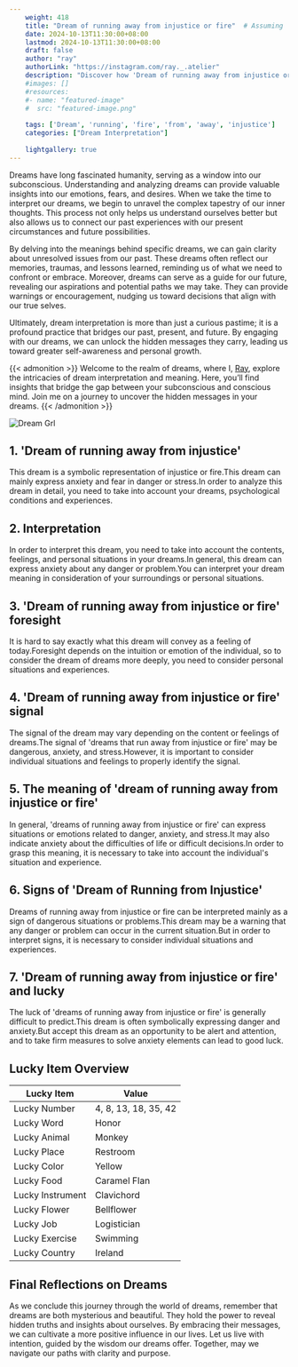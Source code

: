 ```yaml
---
    weight: 418
    title: "Dream of running away from injustice or fire"  # Assuming 'title' column exists
    date: 2024-10-13T11:30:00+08:00
    lastmod: 2024-10-13T11:30:00+08:00
    draft: false
    author: "ray"
    authorLink: "https://instagram.com/ray._.atelier"
    description: "Discover how 'Dream of running away from injustice or fire' can interpret your future and uncover its significant meanings in your life."
    #images: []
    #resources:
    #- name: "featured-image"
    #  src: "featured-image.png"
    
    tags: ['Dream', 'running', 'fire', 'from', 'away', 'injustice']
    categories: ["Dream Interpretation"]
    
    lightgallery: true
---
```

    
Dreams have long fascinated humanity, serving as a window into our subconscious. Understanding and analyzing dreams can provide valuable insights into our emotions, fears, and desires. When we take the time to interpret our dreams, we begin to unravel the complex tapestry of our inner thoughts. This process not only helps us understand ourselves better but also allows us to connect our past experiences with our present circumstances and future possibilities.

By delving into the meanings behind specific dreams, we can gain clarity about unresolved issues from our past. These dreams often reflect our memories, traumas, and lessons learned, reminding us of what we need to confront or embrace. Moreover, dreams can serve as a guide for our future, revealing our aspirations and potential paths we may take. They can provide warnings or encouragement, nudging us toward decisions that align with our true selves.

Ultimately, dream interpretation is more than just a curious pastime; it is a profound practice that bridges our past, present, and future. By engaging with our dreams, we can unlock the hidden messages they carry, leading us toward greater self-awareness and personal growth.

{{< admonition >}}
Welcome to the realm of dreams, where I, [Ray](https://instagram.com/ray._.atelier), explore the intricacies of dream interpretation and meaning. Here, you’ll find insights that bridge the gap between your subconscious and conscious mind. Join me on a journey to uncover the hidden messages in your dreams.
{{< /admonition >}}

![Dream Grl](https://cdn.pixabay.com/photo/2017/11/02/03/35/gothic-2910057_1280.jpg "Dream Grl")

## 1. 'Dream of running away from injustice'
This dream is a symbolic representation of injustice or fire.This dream can mainly express anxiety and fear in danger or stress.In order to analyze this dream in detail, you need to take into account your dreams, psychological conditions and experiences.

## 2. Interpretation
In order to interpret this dream, you need to take into account the contents, feelings, and personal situations in your dreams.In general, this dream can express anxiety about any danger or problem.You can interpret your dream meaning in consideration of your surroundings or personal situations.

## 3. 'Dream of running away from injustice or fire' foresight
It is hard to say exactly what this dream will convey as a feeling of today.Foresight depends on the intuition or emotion of the individual, so to consider the dream of dreams more deeply, you need to consider personal situations and experiences.

## 4. 'Dream of running away from injustice or fire' signal
The signal of the dream may vary depending on the content or feelings of dreams.The signal of 'dreams that run away from injustice or fire' may be dangerous, anxiety, and stress.However, it is important to consider individual situations and feelings to properly identify the signal.

## 5. The meaning of 'dream of running away from injustice or fire'
In general, 'dreams of running away from injustice or fire' can express situations or emotions related to danger, anxiety, and stress.It may also indicate anxiety about the difficulties of life or difficult decisions.In order to grasp this meaning, it is necessary to take into account the individual's situation and experience.

## 6. Signs of 'Dream of Running from Injustice'
Dreams of running away from injustice or fire can be interpreted mainly as a sign of dangerous situations or problems.This dream may be a warning that any danger or problem can occur in the current situation.But in order to interpret signs, it is necessary to consider individual situations and experiences.

## 7. 'Dream of running away from injustice or fire' and lucky
The luck of 'dreams of running away from injustice or fire' is generally difficult to predict.This dream is often symbolically expressing danger and anxiety.But accept this dream as an opportunity to be alert and attention, and to take firm measures to solve anxiety elements can lead to good luck.

## Lucky Item Overview
| Lucky Item          | Value              |
|---------------|--------------------|
| Lucky Number        | 4, 8, 13, 18, 35, 42  |
| Lucky Word          | Honor |
| Lucky Animal        | Monkey |
| Lucky Place         | Restroom     |
| Lucky Color         | Yellow     |
| Lucky Food          | Caramel Flan      |
| Lucky Instrument    | Clavichord |
| Lucky Flower        | Bellflower    |
| Lucky Job           | Logistician       |
| Lucky Exercise      | Swimming  |
| Lucky Country       | Ireland    |


##  Final Reflections on Dreams

As we conclude this journey through the world of dreams, remember that dreams are both mysterious and beautiful. They hold the power to reveal hidden truths and insights about ourselves. By embracing their messages, we can cultivate a more positive influence in our lives. Let us live with intention, guided by the wisdom our dreams offer. Together, may we navigate our paths with clarity and purpose.
